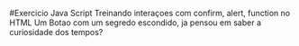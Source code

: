 #Exercicio Java Script
Treinando interaçoes com confirm, alert, function no HTML 
Um Botao com um segredo escondido, ja pensou em saber a curiosidade dos tempos? 
